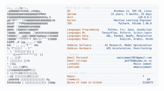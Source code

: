 <picture>
  <source srcset="https://raw.githubusercontent.com/mmazinjameel/mmazinjameel/main/dark_mode.svg?v=1745986349" media="(prefers-color-scheme: dark)">
  <img src="https://raw.githubusercontent.com/mmazinjameel/mmazinjameel/main/light_mode.svg?v=1745986349">
</picture>
